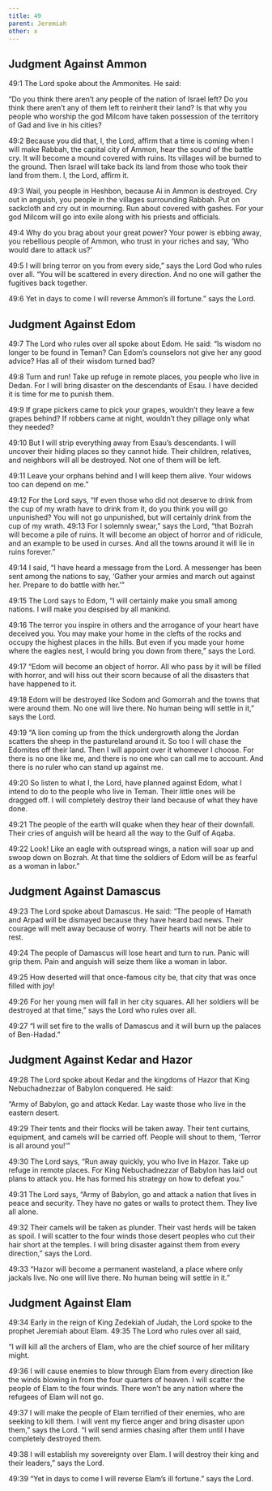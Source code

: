 ```yaml
---
title: 49
parent: Jeremiah
other: x
---
```



## Judgment Against Ammon

<a name="49:1">49:1</a> The Lord spoke about the Ammonites. He said:

“Do you think there aren’t any people of the nation of Israel left?
Do you think there aren’t any of them left to reinherit their land?
Is that why you people who worship the god Milcom
have taken possession of the territory of Gad and live in his cities?

<a name="49:2">49:2</a> Because you did that,
I, the Lord, affirm that a time is coming
when I will make Rabbah, the capital city of Ammon,
hear the sound of the battle cry.
It will become a mound covered with ruins.
Its villages will be burned to the ground.
Then Israel will take back its land
from those who took their land from them.
I, the Lord, affirm it.

<a name="49:3">49:3</a> Wail, you people in Heshbon, because Ai in Ammon is destroyed.
Cry out in anguish, you people in the villages surrounding Rabbah.
Put on sackcloth and cry out in mourning.
Run about covered with gashes.
For your god Milcom will go into exile
along with his priests and officials.

<a name="49:4">49:4</a> Why do you brag about your great power?
Your power is ebbing away, you rebellious people of Ammon,
who trust in your riches and say,
‘Who would dare to attack us?’

<a name="49:5">49:5</a> I will bring terror on you from every side,”
says the Lord God who rules over all.
“You will be scattered in every direction.
And no one will gather the fugitives back together.

<a name="49:6">49:6</a> Yet in days to come
I will reverse Ammon’s ill fortune.”
says the Lord.

## Judgment Against Edom

<a name="49:7">49:7</a> The Lord who rules over all spoke about Edom. He said:
“Is wisdom no longer to be found in Teman?
Can Edom’s counselors not give her any good advice?
Has all of their wisdom turned bad?

<a name="49:8">49:8</a> Turn and run! Take up refuge in remote places,
you people who live in Dedan.
For I will bring disaster on the descendants of Esau.
I have decided it is time for me to punish them.

<a name="49:9">49:9</a> If grape pickers came to pick your grapes,
wouldn’t they leave a few grapes behind?
If robbers came at night,
wouldn’t they pillage only what they needed?

<a name="49:10">49:10</a> But I will strip everything away from Esau’s descendants.
I will uncover their hiding places so they cannot hide.
Their children, relatives, and neighbors will all be destroyed.
Not one of them will be left.

<a name="49:11">49:11</a> Leave your orphans behind and I will keep them alive.
Your widows too can depend on me.”

<a name="49:12">49:12</a> For the Lord says, “If even those who did not deserve to drink from the cup of my wrath have to drink from it, do you think you will go unpunished? You will not go unpunished, but will certainly drink from the cup of my wrath. <a name="49:13">49:13</a> For I solemnly swear,” says the Lord, “that Bozrah will become a pile of ruins. It will become an object of horror and of ridicule, and an example to be used in curses. And all the towns around it will lie in ruins forever.”

<a name="49:14">49:14</a> I said, “I have heard a message from the Lord.
A messenger has been sent among the nations to say,
‘Gather your armies and march out against her.
Prepare to do battle with her.’”

<a name="49:15">49:15</a> The Lord says to Edom, “I will certainly make you small among nations.
I will make you despised by all mankind.

<a name="49:16">49:16</a> The terror you inspire in others
and the arrogance of your heart have deceived you.
You may make your home in the clefts of the rocks
and occupy the highest places in the hills.
But even if you made your home where the eagles nest,
I would bring you down from there,”
says the Lord.

<a name="49:17">49:17</a> “Edom will become an object of horror.
All who pass by it will be filled with horror,
and will hiss out their scorn
because of all the disasters that have happened to it.

<a name="49:18">49:18</a> Edom will be destroyed like Sodom and Gomorrah
and the towns that were around them.
No one will live there.
No human being will settle in it,”
says the Lord.

<a name="49:19">49:19</a> “A lion coming up from the thick undergrowth along the Jordan
scatters the sheep in the pastureland around it.
So too I will chase the Edomites off their land.
Then I will appoint over it whomever I choose.
For there is no one like me, and there is no one who can call me to account.
And there is no ruler who can stand up against me.

<a name="49:20">49:20</a> So listen to what I, the Lord, have planned against Edom,
what I intend to do to the people who live in Teman.
Their little ones will be dragged off.
I will completely destroy their land because of what they have done.

<a name="49:21">49:21</a> The people of the earth will quake when they hear of their downfall.
Their cries of anguish will be heard all the way to the Gulf of Aqaba.

<a name="49:22">49:22</a> Look! Like an eagle with outspread wings,
a nation will soar up and swoop down on Bozrah.
At that time the soldiers of Edom will be as fearful
as a woman in labor.”

## Judgment Against Damascus

<a name="49:23">49:23</a> The Lord spoke about Damascus. He said:
“The people of Hamath and Arpad will be dismayed
because they have heard bad news.
Their courage will melt away because of worry.
Their hearts will not be able to rest.

<a name="49:24">49:24</a> The people of Damascus will lose heart and turn to run.
Panic will grip them.
Pain and anguish will seize them
like a woman in labor.

<a name="49:25">49:25</a> How deserted will that once-famous city be,
that city that was once filled with joy!

<a name="49:26">49:26</a> For her young men will fall in her city squares.
All her soldiers will be destroyed at that time,”
says the Lord who rules over all.

<a name="49:27">49:27</a> “I will set fire to the walls of Damascus
and it will burn up the palaces of Ben-Hadad.”

## Judgment Against Kedar and Hazor

<a name="49:28">49:28</a> The Lord spoke about Kedar and the kingdoms of Hazor that King Nebuchadnezzar of Babylon conquered. He said:

“Army of Babylon, go and attack Kedar.
Lay waste those who live in the eastern desert.

<a name="49:29">49:29</a> Their tents and their flocks will be taken away.
Their tent curtains, equipment, and camels will be carried off.
People will shout to them,
‘Terror is all around you!’”

<a name="49:30">49:30</a> The Lord says, “Run away quickly, you who live in Hazor.
Take up refuge in remote places.
For King Nebuchadnezzar of Babylon has laid out plans to attack you.
He has formed his strategy on how to defeat you.”

<a name="49:31">49:31</a> The Lord says, “Army of Babylon, go and attack
a nation that lives in peace and security.
They have no gates or walls to protect them.
They live all alone.

<a name="49:32">49:32</a> Their camels will be taken as plunder.
Their vast herds will be taken as spoil.
I will scatter to the four winds
those desert peoples who cut their hair short at the temples.
I will bring disaster against them
from every direction,” says the Lord.

<a name="49:33">49:33</a> “Hazor will become a permanent wasteland,
a place where only jackals live.
No one will live there.
No human being will settle in it.”

## Judgment Against Elam

<a name="49:34">49:34</a> Early in the reign of King Zedekiah of Judah, the Lord spoke to the prophet Jeremiah about Elam. <a name="49:35">49:35</a> The Lord who rules over all said,

“I will kill all the archers of Elam,
who are the chief source of her military might.

<a name="49:36">49:36</a> I will cause enemies to blow through Elam from every direction
like the winds blowing in from the four quarters of heaven.
I will scatter the people of Elam to the four winds.
There won’t be any nation where the refugees of Elam will not go.

<a name="49:37">49:37</a> I will make the people of Elam terrified of their enemies,
who are seeking to kill them.
I will vent my fierce anger
and bring disaster upon them,” says the Lord.
“I will send armies chasing after them
until I have completely destroyed them.

<a name="49:38">49:38</a> I will establish my sovereignty over Elam.
I will destroy their king and their leaders,” says the Lord.

<a name="49:39">49:39</a> “Yet in days to come
I will reverse Elam’s ill fortune.”
says the Lord.